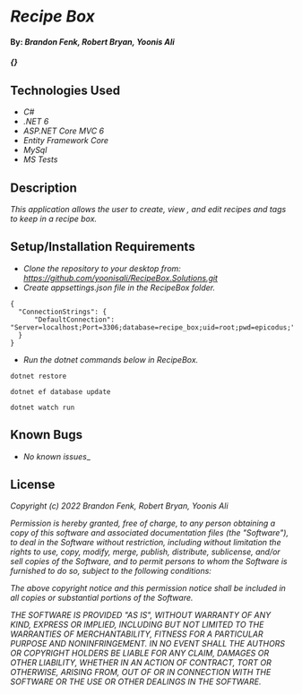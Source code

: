 
# _Recipe Box_

#### By: _**Brandon Fenk, Robert Bryan, Yoonis Ali**_

#### _{}_

## Technologies Used

* _C#_
* _.NET 6_
* _ASP.NET Core MVC 6_
* _Entity Framework Core_
* _MySql_
* _MS Tests_

## Description

_This application allows the user to create, view , and edit recipes and tags to keep in a recipe box._

## Setup/Installation Requirements

* _Clone the repository to your desktop from: https://github.com/yoonisali/RecipeBox.Solutions.git_
* _Create appsettings.json file in the RecipeBox folder._
```
{
  "ConnectionStrings": {
      "DefaultConnection": "Server=localhost;Port=3306;database=recipe_box;uid=root;pwd=epicodus;"
  }
}
```
* _Run the dotnet commands below in RecipeBox._
```
dotnet restore
```
```
dotnet ef database update
```
```
dotnet watch run
```
## Known Bugs

* _No known issues__

## License

_Copyright (c) 2022 Brandon Fenk, Robert Bryan, Yoonis Ali_

_Permission is hereby granted, free of charge, to any person obtaining a copy of this software and associated documentation files (the "Software"), to deal in the Software without restriction, including without limitation the rights to use, copy, modify, merge, publish, distribute, sublicense, and/or sell copies of the Software, and to permit persons to whom the Software is furnished to do so, subject to the following conditions:_

_The above copyright notice and this permission notice shall be included in all copies or substantial portions of the Software._

_THE SOFTWARE IS PROVIDED "AS IS", WITHOUT WARRANTY OF ANY KIND, EXPRESS OR IMPLIED, INCLUDING BUT NOT LIMITED TO THE WARRANTIES OF MERCHANTABILITY, FITNESS FOR A PARTICULAR PURPOSE AND NONINFRINGEMENT. IN NO EVENT SHALL THE AUTHORS OR COPYRIGHT HOLDERS BE LIABLE FOR ANY CLAIM, DAMAGES OR OTHER LIABILITY, WHETHER IN AN ACTION OF CONTRACT, TORT OR OTHERWISE, ARISING FROM, OUT OF OR IN CONNECTION WITH THE SOFTWARE OR THE USE OR OTHER DEALINGS IN THE SOFTWARE._
